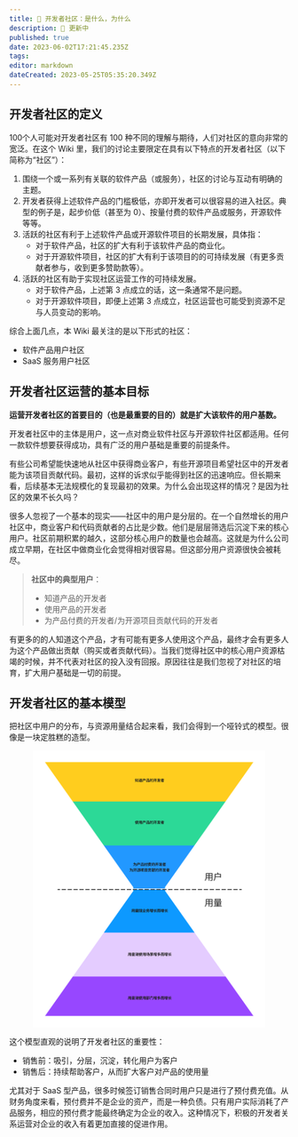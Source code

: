 ```yaml
---
title: 🎯 开发者社区：是什么，为什么
description: 🔴 更新中
published: true
date: 2023-06-02T17:21:45.235Z
tags: 
editor: markdown
dateCreated: 2023-05-25T05:35:20.349Z
---
```


## 开发者社区的定义

100个人可能对开发者社区有 100 种不同的理解与期待，人们对社区的意向非常的宽泛。在这个 Wiki 里，我们的讨论主要限定在具有以下特点的开发者社区（以下简称为“社区”）：

1. 围绕一个或一系列有关联的软件产品（或服务），社区的讨论与互动有明确的主题。
1. 开发者获得上述软件产品的门槛极低，亦即开发者可以很容易的进入社区。典型的例子是，起步价低（甚至为 0）、按量付费的软件产品或服务，开源软件等等。
1. 活跃的社区有利于上述软件产品或开源软件项目的长期发展，具体指：
    - 对于软件产品，社区的扩大有利于该软件产品的商业化。
    - 对于开源软件项目，社区的扩大有利于该项目的的可持续发展（有更多贡献者参与，收到更多赞助款等）。
1. 活跃的社区有助于实现社区运营工作的可持续发展。
    - 对于软件产品，上述第 3 点成立的话，这一条通常不是问题。
    - 对于开源软件项目，即便上述第 3 点成立，社区运营也可能受到资源不足与人员变动的影响。

综合上面几点，本 Wiki 最关注的是以下形式的社区：

- 软件产品用户社区
- SaaS 服务用户社区

## 开发者社区运营的基本目标

**运营开发者社区的首要目的（也是最重要的目的）就是扩大该软件的用户基数。**

开发者社区中的主体是用户，这一点对商业软件社区与开源软件社区都适用。任何一款软件想要获得成功，具有广泛的用户基础是重要的前提条件。

有些公司希望能快速地从社区中获得商业客户，有些开源项目希望社区中的开发者能为该项目贡献代码。最初，这样的诉求似乎能得到社区的迅速响应。但长期来看，后续基本无法规模化的复现最初的效果。为什么会出现这样的情况？是因为社区的效果不长久吗？

很多人忽视了一个基本的现实——社区中的用户是分层的。在一个自然增长的用户社区中，商业客户和代码贡献者的占比是少数。他们是层层筛选后沉淀下来的核心用户。社区前期积累的越久，这部分核心用户的数量也会越高。这就是为什么公司成立早期，在社区中做商业化会觉得相对很容易。但这部分用户资源很快会被耗尽。

> **社区中的典型用户**：
>
> - 知道产品的开发者
> - 使用产品的开发者
> - 为产品付费的开发者/为开源项目贡献代码的开发者

有更多的的人知道这个产品，才有可能有更多人使用这个产品，最终才会有更多人为这个产品做出贡献（购买或者贡献代码）。当我们觉得社区中的核心用户资源枯竭的时候，并不代表对社区的投入没有回报。原因往往是我们忽视了对社区的培育，扩大用户基础是一切的前提。

## 开发者社区的基本模型

把社区中用户的分布，与资源用量结合起来看，我们会得到一个哑铃式的模型。很像是一块定胜糕的造型。

<div  align="center">    
	<img src="/pic/community_model.png" height = "500" alt="community_model.png" align=center />
</div>

这个模型直观的说明了开发者社区的重要性：

- 销售前：吸引，分层，沉淀，转化用户为客户
- 销售后：持续帮助客户，从而扩大客户对产品的使用量

尤其对于 SaaS 型产品，很多时候签订销售合同时用户只是进行了预付费充值。从财务角度来看，预付费并不是企业的资产，而是一种负债。只有用户实际消耗了产品服务，相应的预付费才能最终确定为企业的收入。这种情况下，积极的开发者关系运营对企业的收入有着更加直接的促进作用。


